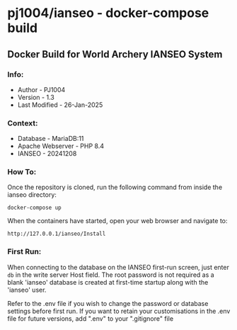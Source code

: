 # pj1004/ianseo - docker-compose build

## Docker Build for World Archery IANSEO System


### Info:
 - Author - PJ1004
 - Version - 1.3
 - Last Modified - 26-Jan-2025


### Context:
 - Database - MariaDB:11
 - Apache Webserver - PHP 8.4
 - IANSEO - 20241208


### How To:
Once the repository is cloned, run the following command from inside the ianseo directory:

    docker-compose up

When the containers have started, open your web browser and navigate to:

    http://127.0.0.1/ianseo/Install


### First Run:
When connecting to the database on the IANSEO first-run screen, just enter `db` in the write server Host field.  The root password is not required as a blank 'ianseo' database is created at first-time startup along with the 'ianseo' user.

Refer to the .env file if you wish to change the password or database settings before first run.
If you want to retain your customisations in the .env file for future versions, add ".env" to your ".gitignore" file
